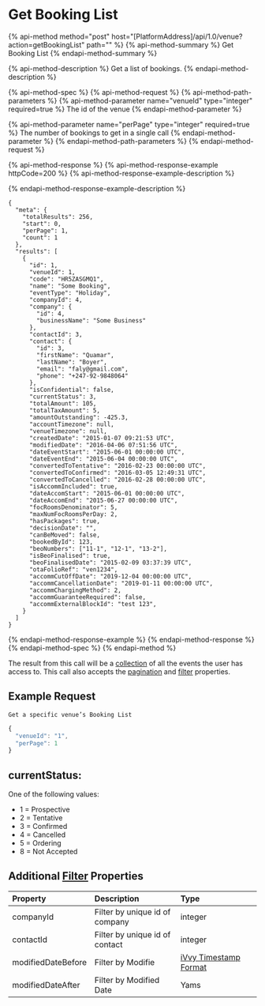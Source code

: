 # Get Booking List

{% api-method method="post" host="\[PlatformAddress\]/api/1.0/venue?action=getBookingList" path="" %}
{% api-method-summary %}
Get Booking List
{% endapi-method-summary %}

{% api-method-description %}
Get a list of bookings.
{% endapi-method-description %}

{% api-method-spec %}
{% api-method-request %}
{% api-method-path-parameters %}
{% api-method-parameter name="venueId" type="integer" required=true %}
The id of the venue
{% endapi-method-parameter %}

{% api-method-parameter name="perPage" type="integer" required=true %}
The number of bookings to get in a single call
{% endapi-method-parameter %}
{% endapi-method-path-parameters %}
{% endapi-method-request %}

{% api-method-response %}
{% api-method-response-example httpCode=200 %}
{% api-method-response-example-description %}

{% endapi-method-response-example-description %}

```text
{
  "meta": {
    "totalResults": 256,
    "start": 0,
    "perPage": 1,
    "count": 1
  },
  "results": [
    {
      "id": 1,
      "venueId": 1,
      "code": "HR5ZASGMQ1",
      "name": "Some Booking",
      "eventType": "Holiday",
      "companyId": 4,
      "company": {
        "id": 4,
        "businessName": "Some Business"
      },
      "contactId": 3,
      "contact": {
        "id": 3,
        "firstName": "Quamar",
        "lastName": "Boyer",
        "email": "faly@gmail.com",
        "phone": "+247-92-9848064"
      },
      "isConfidential": false,
      "currentStatus": 3,
      "totalAmount": 105,
      "totalTaxAmount": 5,
      "amountOutstanding": -425.3,
      "accountTimezone": null,
      "venueTimezone": null,
      "createdDate": "2015-01-07 09:21:53 UTC",
      "modifiedDate": "2016-04-06 07:51:56 UTC",
      "dateEventStart": "2015-06-01 00:00:00 UTC",
      "dateEventEnd": "2015-06-04 00:00:00 UTC",
      "convertedToTentative": "2016-02-23 00:00:00 UTC",
      "convertedToConfirmed": "2016-03-05 12:49:31 UTC",
      "convertedToCancelled": "2016-02-28 00:00:00 UTC",
      "isAccommIncluded": true,
      "dateAccomStart": "2015-06-01 00:00:00 UTC",
      "dateAccomEnd": "2015-06-27 00:00:00 UTC",
      "focRoomsDenominator": 5,
      "maxNumFocRoomsPerDay: 2,
      "hasPackages": true,
      "decisionDate": "",
      "canBeMoved": false,
      "bookedById": 123,
      "beoNumbers": ["11-1", "12-1", "13-2"],
      "isBeoFinalised": true,
      "beoFinalisedDate": "2015-02-09 03:37:39 UTC",
      "otaFolioRef": "ven1234",
      "accommCutOffDate": "2019-12-04 00:00:00 UTC",
      "accommCancellationDate": "2019-01-11 00:00:00 UTC",
      "accommChargingMethod": 2,
      "accommGuaranteeRequired": false,
      "accommExternalBlockId": "test 123",
    }
  ]
}
```
{% endapi-method-response-example %}
{% endapi-method-response %}
{% endapi-method-spec %}
{% endapi-method %}

The result from this call will be a [collection](../../getting-started/interpreting-the-response/collections.md) of all the events the user has access to. This call also accepts the [pagination](../../getting-started/interpreting-the-response/pagination.md) and [filter](../../getting-started/interpreting-the-response/filtering.md) properties.

## Example Request

`Get a specific venue’s Booking List`

```javascript
{
  "venueId": "1",
  "perPage": 1
}
```

## currentStatus:

One of the following values:

* 1 = Prospective
* 2 = Tentative
* 3 = Confirmed
* 4 = Cancelled
* 5 = Ordering
* 8 = Not Accepted

## Additional [Filter](../../getting-started/interpreting-the-response/filtering.md) Properties

| Property | Description | Type |  |
| :--- | :--- | :--- | :--- |
| companyId | Filter by unique id of company | integer |  |
| contactId | Filter by unique id of contact | integer |  |
| modifiedDateBefore | Filter by Modifie | [iVvy Timestamp Format](../../development-reference/timestamp-format.md) |  |
| modifiedDateAfter | Filter by Modified Date | Yams |  |


